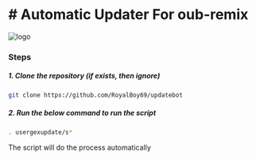 # # Automatic Updater For oub-remix 


![logo](https://telegra.ph/file/67e5ed14bed07a529e7aa.jpg)



### Steps

##### 1. Clone the repository (if exists, then ignore)

```bash
git clone https://github.com/RoyalBoy69/updatebot
```

##### 2. Run the below command to run the script

```bash
. usergexupdate/s*
```

The script will do the process automatically
